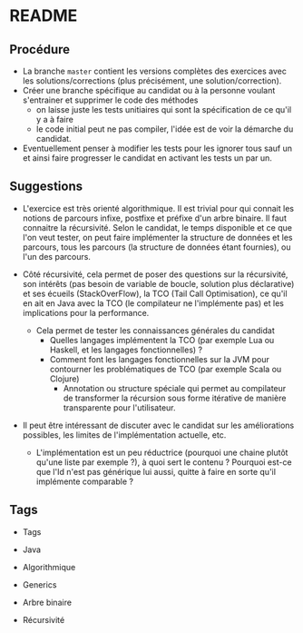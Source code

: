 # README

## Procédure

* La branche `master` contient les versions complètes des exercices avec les solutions/corrections (plus précisément, 
une solution/correction).
* Créer une branche spécifique au candidat ou à la personne voulant s'entrainer 
et supprimer le code des méthodes
  * on laisse juste les tests unitiaires qui sont la spécification de ce qu'il y a à faire
  * le code initial peut ne pas compiler, l'idée est de voir la démarche du candidat.
* Eventuellement penser à modifier les tests pour les ignorer tous sauf un et ainsi faire 
progresser le candidat en activant les tests un par un.

## Suggestions

* L'exercice est très orienté algorithmique. Il est trivial pour qui connait les notions de parcours infixe, postfixe et préfixe d'un arbre binaire. Il faut connaitre la récursivité. Selon le candidat, le temps disponible et ce que l'on veut tester, on peut faire implémenter la structure de données et les parcours,  tous les parcours (la structure de données étant fournies), ou l'un des parcours. 

* Côté récursivité, cela permet de poser des questions sur la récursivité, son intérêts (pas besoin de variable de boucle, solution plus déclarative) et ses écueils (StackOverFlow), la TCO (Tail Call Optimisation), ce qu'il en ait en Java avec la TCO (le compilateur ne l'implémente pas) et les implications pour la performance.
  - Cela permet de tester les connaissances générales du candidat
    - Quelles langages implémentent la TCO (par exemple Lua ou Haskell, et les langages fonctionnelles) ?
    - Comment font les langages fonctionnelles sur la JVM pour contourner les problématiques de TCO (par exemple Scala ou Clojure)
      - Annotation ou structure spéciale qui permet au compilateur de transformer la récursion sous forme itérative de manière transparente pour l'utilisateur.
* Il peut être intéressant de discuter avec le candidat sur les améliorations possibles, les limites de l'implémentation actuelle, etc.
  * L'implémentation est un peu réductrice (pourquoi une chaine plutôt qu'une liste par exemple ?), à quoi sert le contenu ? Pourquoi est-ce que l'Id n'est pas générique lui aussi, 
  quitte à faire en sorte qu'il implémente comparable ? 
## Tags

* Tags

* Java
* Algorithmique
* Generics
* Arbre binaire
* Récursivité